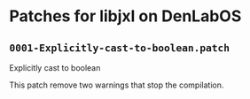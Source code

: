 # Patches for libjxl on DenLabOS

## `0001-Explicitly-cast-to-boolean.patch`

Explicitly cast to boolean

This patch remove two warnings that stop the compilation.


